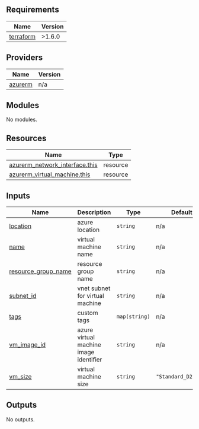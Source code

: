 ## Requirements

| Name | Version |
|------|---------|
| <a name="requirement_terraform"></a> [terraform](#requirement\_terraform) | >1.6.0 |

## Providers

| Name | Version |
|------|---------|
| <a name="provider_azurerm"></a> [azurerm](#provider\_azurerm) | n/a |

## Modules

No modules.

## Resources

| Name | Type |
|------|------|
| [azurerm_network_interface.this](https://registry.terraform.io/providers/hashicorp/azurerm/latest/docs/resources/network_interface) | resource |
| [azurerm_virtual_machine.this](https://registry.terraform.io/providers/hashicorp/azurerm/latest/docs/resources/virtual_machine) | resource |

## Inputs

| Name | Description | Type | Default | Required |
|------|-------------|------|---------|:--------:|
| <a name="input_location"></a> [location](#input\_location) | azure location | `string` | n/a | yes |
| <a name="input_name"></a> [name](#input\_name) | virtual machine name | `string` | n/a | yes |
| <a name="input_resource_group_name"></a> [resource\_group\_name](#input\_resource\_group\_name) | resource group name | `string` | n/a | yes |
| <a name="input_subnet_id"></a> [subnet\_id](#input\_subnet\_id) | vnet subnet for virtual machine | `string` | n/a | yes |
| <a name="input_tags"></a> [tags](#input\_tags) | custom tags | `map(string)` | n/a | yes |
| <a name="input_vm_image_id"></a> [vm\_image\_id](#input\_vm\_image\_id) | azure virtual machine image identifier | `string` | n/a | yes |
| <a name="input_vm_size"></a> [vm\_size](#input\_vm\_size) | virtual machine size | `string` | `"Standard_D2s_v3"` | no |

## Outputs

No outputs.
